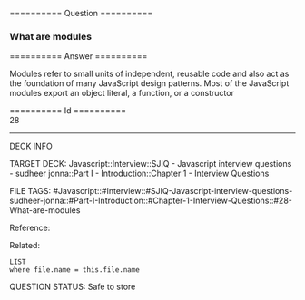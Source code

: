========== Question ==========  

### What are modules  

========== Answer ==========  

Modules refer to small units of independent, reusable code and also act as the
foundation of many JavaScript design patterns. Most of the JavaScript modules
export an object literal, a function, or a constructor

========== Id ==========  
28

---

DECK INFO

TARGET DECK: Javascript::Interview::SJIQ - Javascript interview questions - sudheer jonna::Part I - Introduction::Chapter 1 - Interview Questions

FILE TAGS: #Javascript::#Interview::#SJIQ-Javascript-interview-questions-sudheer-jonna::#Part-I-Introduction::#Chapter-1-Interview-Questions::#28-What-are-modules

Reference:

Related:

```dataview
LIST
where file.name = this.file.name
```

QUESTION STATUS: Safe to store

